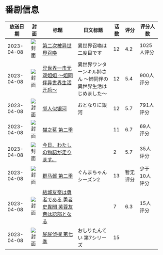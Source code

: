 # 番剧信息

|放送日期|封面|标题|日文标题|话数|评分|评分人数|
|---|---|---|---|---|---|---|
|2023-04-08|![封面](https://lain.bgm.tv/pic/cover/c/28/eb/354421_I1TZS.jpg)|[第二次被异世界召唤](https://bangumi.tv/subject/354421)|異世界召喚は二度目です|12|4.2|1025人评分|
|2023-04-08|![封面](https://lain.bgm.tv/pic/cover/c/2c/ee/373833_4g4v6.jpg)|[异世界一击无双姐姐 ～姐同伴异世界生活开启～](https://bangumi.tv/subject/373833)|異世界ワンターンキル姉さん ～姉同伴の異世界生活はじめました～|12|5.4|900人评分|
|2023-04-08|![封面](https://lain.bgm.tv/pic/cover/c/e1/34/379442_l87Dd.jpg)|[邻人似银河](https://bangumi.tv/subject/379442)|おとなりに銀河|12|5.7|791人评分|
|2023-04-08|![封面](https://lain.bgm.tv/pic/cover/c/e1/f9/390895_aa7A9.jpg)|[猫之茗 第二季](https://bangumi.tv/subject/390895)||11|6.7|69人评分|
|2023-04-08|![封面](https://lain.bgm.tv/pic/cover/c/ff/17/414002_Mai7v.jpg)|[今日、わたしの物語が走ります。](https://bangumi.tv/subject/414002)||2|5.7|35人评分|
|2023-04-08|![封面](https://lain.bgm.tv/pic/cover/c/f2/25/418484_MHGO6.jpg)|[群马酱 第二季](https://bangumi.tv/subject/418484)|ぐんまちゃん シーズン2|13|暂无评分|少于10人评分|
|2023-04-08|![封面](https://lain.bgm.tv/pic/cover/c/9c/99/428960_21Tkw.jpg)|[結城友奈は勇者である 勇者史異聞 芙蓉友奈は語部となる](https://bangumi.tv/subject/428960)||7|6.3|15人评分|
|2023-04-08|![封面](https://lain.bgm.tv/pic/cover/c/97/de/529235_2EqAK.jpg)|[屁屁侦探 第七季](https://bangumi.tv/subject/529235)|おしりたんてい 第7シリーズ|15|||
